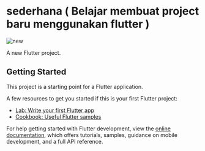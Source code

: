# sederhana ( Belajar membuat project baru menggunakan flutter )

![new](https://user-images.githubusercontent.com/116096046/197559698-baae8f90-d8ba-443e-bc97-69b01c31ff72.png)

A new Flutter project.

## Getting Started

This project is a starting point for a Flutter application.

A few resources to get you started if this is your first Flutter project:

- [Lab: Write your first Flutter app](https://docs.flutter.dev/get-started/codelab)
- [Cookbook: Useful Flutter samples](https://docs.flutter.dev/cookbook)

For help getting started with Flutter development, view the
[online documentation](https://docs.flutter.dev/), which offers tutorials,
samples, guidance on mobile development, and a full API reference.
